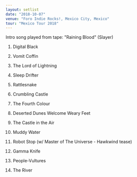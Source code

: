```yaml
---
layout: setlist
date: "2018-10-07"
venue: "Foro Indie Rocks!, Mexico City, Mexico"
tour: "Mexico Tour 2018"
---
```



Intro song played from tape: "Raining Blood" (Slayer)

 1. Digital Black

 2. Vomit Coffin

 3. The Lord of Lightning

 4. Sleep Drifter

 5. Rattlesnake

 6. Crumbling Castle

 7. The Fourth Colour

 8. Deserted Dunes Welcome Weary Feet

 9. The Castle in the Air

10. Muddy Water

11. Robot Stop
    (w/ Master of The Universe - Hawkwind tease)

12. Gamma Knife

13. People-Vultures

14. The River


